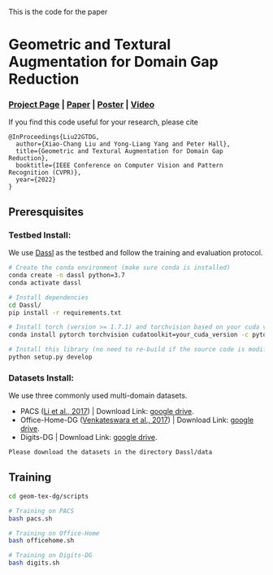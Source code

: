 This is the code for the paper

# Geometric and Textural Augmentation for Domain Gap Reduction

### [Project Page](https://github.com/xch-liu/geom-tex-dg) | [Paper](https://openaccess.thecvf.com/content/CVPR2022/papers/Liu_Geometric_and_Textural_Augmentation_for_Domain_Gap_Reduction_CVPR_2022_paper.pdf) | [Poster](https://github.com/xch-liu/geom-tex-dg) | [Video](https://github.com/xch-liu/geom-tex-dg)


If you find this code useful for your research, please cite
```
@InProceedings{Liu22GTDG, 
  author={Xiao-Chang Liu and Yong-Liang Yang and Peter Hall},
  title={Geometric and Textural Augmentation for Domain Gap Reduction},
  booktitle={IEEE Conference on Computer Vision and Pattern Recognition (CVPR)},
  year={2022}
}
```

## Preresquisites

### Testbed Install: 
We use [Dassl](https://github.com/KaiyangZhou/Dassl.pytorch) as the testbed and follow the training and evaluation protocol.

```bash
# Create the conda environment (make sure conda is installed)
conda create -n dassl python=3.7
conda activate dassl

# Install dependencies
cd Dassl/
pip install -r requirements.txt

# Install torch (version >= 1.7.1) and torchvision based on your cuda version 
conda install pytorch torchvision cudatoolkit=your_cuda_version -c pytorch

# Install this library (no need to re-build if the source code is modified)
python setup.py develop
```

### Datasets Install:
We use three commonly used multi-domain datasets.

* PACS ([Li et al., 2017](https://arxiv.org/abs/1710.03077)) | Download Link: [google drive](https://drive.google.com/open?id=1m4X4fROCCXMO0lRLrr6Zz9Vb3974NWhE).
* Office-Home-DG ([Venkateswara et al., 2017](https://arxiv.org/abs/1706.07522)) | Download Link: [google drive](https://drive.google.com/open?id=1gkbf_KaxoBws-GWT3XIPZ7BnkqbAxIFa).
* Digits-DG | Download Link: [google drive](https://drive.google.com/open?id=15V7EsHfCcfbKgsDmzQKj_DfXt_XYp_P7).

```bash
Please download the datasets in the directory Dassl/data
```

## Training

```bash
cd geom-tex-dg/scripts

# Training on PACS
bash pacs.sh

# Training on Office-Home
bash officehome.sh

# Training on Digits-DG
bash digits.sh
```
